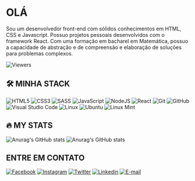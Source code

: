 # OLÁ

Sou um desenvolvedor front-end com sólidos conhecimentos em HTML, CSS e Javascript. Possuo projetos pessoais desenvolvidos com o framework React. Com uma formação em bacharel em Matemática, possuo a capacidade de abstração e de compreensão e elaboração de soluções para problemas complexos.

![Viewers](https://komarev.com/ghpvc/?username=yapeansa&style=flat-square&color=blue)
  
## :hammer_and_wrench: MINHA STACK

![HTML5](https://img.shields.io/badge/html5-%23E34F26.svg?style=for-the-badge&logo=html5&logoColor=white)
![CSS3](https://img.shields.io/badge/css3-%231572B6.svg?style=for-the-badge&logo=css3&logoColor=white)
![SASS](https://img.shields.io/badge/SASS-hotpink.svg?style=for-the-badge&logo=SASS&logoColor=white)
![JavaScript](https://img.shields.io/badge/javascript-%23323330.svg?style=for-the-badge&logo=javascript&logoColor=%23F7DF1E)
![NodeJS](https://img.shields.io/badge/node.js-6DA55F?style=for-the-badge&logo=node.js&logoColor=white)
![React](https://img.shields.io/badge/react-%2320232a.svg?style=for-the-badge&logo=react&logoColor=%2361DAFB)
![Git](https://img.shields.io/badge/git-%23F05033.svg?style=for-the-badge&logo=git&logoColor=white)
![GitHub](https://img.shields.io/badge/github-%23121011.svg?style=for-the-badge&logo=github&logoColor=white)
![Visual Studio Code](https://img.shields.io/badge/Visual%20Studio%20Code-0078d7.svg?style=for-the-badge&logo=visual-studio-code&logoColor=white)
![Linux](https://img.shields.io/badge/Linux-FCC624?style=for-the-badge&logo=linux&logoColor=black)
![Ubuntu](https://img.shields.io/badge/Ubuntu-E95420?style=for-the-badge&logo=ubuntu&logoColor=white)
![Linux Mint](https://img.shields.io/badge/Linux%20Mint-87CF3E?style=for-the-badge&logo=Linux%20Mint&logoColor=white)

  
## :fire: MY STATS

![Anurag's GitHub stats](https://github-readme-stats.vercel.app/api?username=yapeansa&show_icons=true&theme=radical)
![Anurag's GitHub stats](https://github-readme-stats.vercel.app/api/top-langs/?username=yapeansa&layout=compact&theme=vision-friendly-dark)

## ENTRE EM CONTATO

[![Facebook](https://img.shields.io/badge/Facebook-%231877F2.svg?style=for-the-badge&logo=Facebook&logoColor=white)](https://facebook.com/yapeansa)
[![Instagram](https://img.shields.io/badge/Instagram-%23E4405F.svg?style=for-the-badge&logo=Instagram&logoColor=white)](https://instagram.com/yapeansa)
[![Twitter](https://img.shields.io/badge/Twitter-%231DA1F2.svg?style=for-the-badge&logo=Twitter&logoColor=white)](https://twitter.com/yapeansa)
[![Linkedin](https://img.shields.io/badge/linkedin-%230077B5.svg?style=for-the-badge&logo=linkedin&logoColor=white)](https://www.linkedin.com/in/yapeansa)
[![E-mail](https://img.shields.io/badge/Gmail-D14836?style=for-the-badge&logo=gmail&logoColor=white)](mailto:yago.pereira@estudante.ufjf.br)

